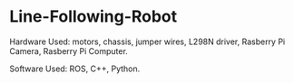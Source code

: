 # Line-Following-Robot

Hardware Used: motors, chassis, jumper wires, L298N driver, Rasberry Pi Camera, Rasberry Pi Computer.

Software Used: ROS, C++, Python.
